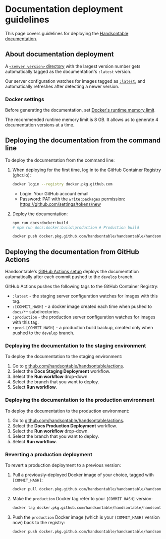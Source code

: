 # Documentation deployment guidelines

This page covers guidelines for deploying the [Handsontable documentation](https://handsontable.com/docs).

## About documentation deployment

A [`<semver.version>` directory](./README.md#handsontable-docs-directory-structure) with the largest version number gets automatically tagged as the documentation's `:latest` version.

Our server configuration watches for images tagged as [`:latest`](./README-EDITING.md#editing-the-latest-docs-version), and automatically refreshes after detecting a newer version.

### Docker settings

Before generating the documentation, set [Docker's runtime memory limit](https://docs.docker.com/docker-for-mac/).

The recommended runtime memory limit is 8 GB. It allows us to generate 4 documentation versions at a time.

## Deploying the documentation from the command line

To deploy the documentation from the command line:

1. When deploying for the first time, log in to the GitHub Container Registry (ghcr.io):
    ```bash
    docker login --registry docker.pkg.github.com
    ```
    * Login: Your GitHub account email
    * Password: PAT with the `write:packages` permission: https://github.com/settings/tokens/new

2. Deploy the documentation:
    ```bash
    npm run docs:docker:build
    # npm run docs:docker:build:production # Production build

    docker push docker.pkg.github.com/handsontable/handsontable/handsontable-documentation:latest
    ```

## Deploying the documentation from GitHub Actions

Handsontable's [GitHub Actions setup](https://github.com/handsontable/handsontable/actions) deploys the documentation automatically after each commit pushed to the `develop` branch.

GitHub Actions pushes the following tags to the GitHub Container Registry:

* `:latest` - the staging server configuration watches for images with this tag.
* `:[COMMIT_HASH]` - a docker image created each time when pushed to `docs/**` subdirectories.
* `:production` - the production server configuration watches for images with this tag.
* `:prod-[COMMIT_HASH]` - a production build backup, created only when pushed to the `develop` branch.

### Deploying the documentation to the staging environment

To deploy the documentation to the staging environment:

1. Go to [github.com/handsontable/handsontable/actions](https://github.com/handsontable/handsontable/actions).
2. Select the **Docs Staging Deployment** workflow.
3. Select the **Run workflow** drop-down.
4. Select the branch that you want to deploy.
5. Select **Run workflow**.

### Deploying the documentation to the production environment

To deploy the documentation to the production environment:

1. Go to [github.com/handsontable/handsontable/actions](https://github.com/handsontable/handsontable/actions).
2. Select the **Docs Production Deployment** workflow.
3. Select the **Run workflow** drop-down.
4. Select the branch that you want to deploy.
5. Select **Run workflow**.

### Reverting a production deployment

To revert a production deployment to a previous version:

1. Pull a previously-deployed Docker image of your choice, tagged with `[COMMIT_HASH]`:
    ```bash
    docker pull docker.pkg.github.com/handsontable/handsontable/handsontable-documentation:prod-[COMMIT_HASH]
    ```
2. Make the `production` Docker tag refer to your `[COMMIT_HASH]` version:
    ```bash
    docker tag docker.pkg.github.com/handsontable/handsontable/handsontable-documentation:prod-[COMMIT_HASH] docker.pkg.github.com/handsontable/handsontable/handsontable-documentation:production
    ```
3. Push the `production` Docker image (which is your `[COMMIT_HASH]` version now) back to the registry:
    ```bash
    docker push docker.pkg.github.com/handsontable/handsontable/handsontable-documentation:production
    ```
